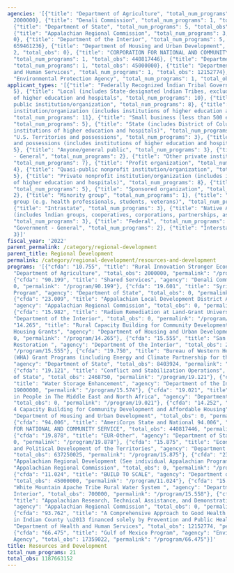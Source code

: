 ```yaml
---
agencies: '[{"title": "Department of Agriculture", "total_num_programs": 1, "total_obs":
  2000000}, {"title": "Denali Commission", "total_num_programs": 1, "total_obs": 0},
  {"title": "Department of State", "total_num_programs": 5, "total_obs": 10872674},
  {"title": "Appalachian Regional Commission", "total_num_programs": 3, "total_obs":
  0}, {"title": "Department of the Interior", "total_num_programs": 5, "total_obs":
  659461236}, {"title": "Department of Housing and Urban Development", "total_num_programs":
  2, "total_obs": 0}, {"title": "CORPORATION FOR NATIONAL AND COMMUNITY SERVICE",
  "total_num_programs": 1, "total_obs": 440817446}, {"title": "Department of Commerce",
  "total_num_programs": 1, "total_obs": 45000000}, {"title": "Department of Health
  and Human Services", "total_num_programs": 1, "total_obs": 12152774}, {"title":
  "Environmental Protection Agency", "total_num_programs": 1, "total_obs": 17359022}]'
applicant_types: '[{"title": "Federally Recognized lndian Tribal Governments", "total_num_programs":
  5}, {"title": "Local (includes State-designated lndian Tribes, excludes institutions
  of higher education and hospitals", "total_num_programs": 10}, {"title": "Other
  public institution/organization", "total_num_programs": 8}, {"title": "Public nonprofit
  institution/organization (includes institutions of higher education and hospitals)",
  "total_num_programs": 11}, {"title": "Small business (less than 500 employees)",
  "total_num_programs": 5}, {"title": "State (includes District of Columbia, public
  institutions of higher education and hospitals)", "total_num_programs": 8}, {"title":
  "U.S. Territories and possessions", "total_num_programs": 3}, {"title": "U.S. Territories
  and possessions (includes institutions of higher education and hospitals)", "total_num_programs":
  5}, {"title": "Anyone/general public", "total_num_programs": 3}, {"title": "Non-Government
  - General", "total_num_programs": 2}, {"title": "Other private institutions/organizations",
  "total_num_programs": 7}, {"title": "Profit organization", "total_num_programs":
  4}, {"title": "Quasi-public nonprofit institution/organization", "total_num_programs":
  5}, {"title": "Private nonprofit institution/organization (includes institutions
  of higher education and hospitals)", "total_num_programs": 8}, {"title": "State",
  "total_num_programs": 5}, {"title": "Sponsored organization", "total_num_programs":
  2}, {"title": "Minority group", "total_num_programs": 1}, {"title": "Specialized
  group (e.g. health professionals, students, veterans)", "total_num_programs": 2},
  {"title": "Intrastate", "total_num_programs": 3}, {"title": "Native American Organizations
  (includes lndian groups, cooperatives, corporations, partnerships, associations)",
  "total_num_programs": 3}, {"title": "Federal", "total_num_programs": 1}, {"title":
  "Government - General", "total_num_programs": 2}, {"title": "Interstate", "total_num_programs":
  3}]'
fiscal_year: '2022'
parent_permalink: /category/regional-development
parent_title: Regional Development
permalink: /category/regional-development/resources-and-development
programs: '[{"cfda": "10.755", "title": "Rural Innovation Stronger Economy", "agency":
  "Department of Agriculture", "total_obs": 2000000, "permalink": "/program/10.755"},
  {"cfda": "90.199", "title": "Shared Services", "agency": "Denali Commission", "total_obs":
  0, "permalink": "/program/90.199"}, {"cfda": "19.601", "title": "Syria Assistance
  Program", "agency": "Department of State", "total_obs": 0, "permalink": "/program/19.601"},
  {"cfda": "23.009", "title": "Appalachian Local Development District Assistance",
  "agency": "Appalachian Regional Commission", "total_obs": 0, "permalink": "/program/23.009"},
  {"cfda": "15.982", "title": "Radium Remediation at Land-Grant Universities", "agency":
  "Department of the Interior", "total_obs": 0, "permalink": "/program/15.982"}, {"cfda":
  "14.265", "title": "Rural Capacity Building for Community Development and Affordable
  Housing Grants", "agency": "Department of Housing and Urban Development", "total_obs":
  0, "permalink": "/program/14.265"}, {"cfda": "15.555", "title": "San Joaquin River
  Restoration ", "agency": "Department of the Interior", "total_obs": 2511211, "permalink":
  "/program/15.555"}, {"cfda": "19.750", "title": "Bureau of Western Hemisphere Affairs
  (WHA) Grant Programs (including Energy and Climate Partnership for the Americas)",
  "agency": "Department of State", "total_obs": 8403924, "permalink": "/program/19.750"},
  {"cfda": "19.121", "title": "Conflict and Stabilization Operations", "agency": "Department
  of State", "total_obs": 2468750, "permalink": "/program/19.121"}, {"cfda": "15.574",
  "title": "Water Storage Enhancement", "agency": "Department of the Interior", "total_obs":
  19000000, "permalink": "/program/15.574"}, {"cfda": "19.021", "title": "Investing
  in People in The Middle East and North Africa", "agency": "Department of State",
  "total_obs": 0, "permalink": "/program/19.021"}, {"cfda": "14.252", "title": "Section
  4 Capacity Building for Community Development and Affordable Housing", "agency":
  "Department of Housing and Urban Development", "total_obs": 0, "permalink": "/program/14.252"},
  {"cfda": "94.006", "title": "AmeriCorps State and National 94.006", "agency": "CORPORATION
  FOR NATIONAL AND COMMUNITY SERVICE", "total_obs": 440817446, "permalink": "/program/94.006"},
  {"cfda": "19.878", "title": "EUR-Other", "agency": "Department of State", "total_obs":
  0, "permalink": "/program/19.878"}, {"cfda": "15.875", "title": "Economic, Social,
  and Political Development of the Territories", "agency": "Department of the Interior",
  "total_obs": 637250025, "permalink": "/program/15.875"}, {"cfda": "23.001", "title":
  "Appalachian Regional Development (See individual Appalachian Programs)", "agency":
  "Appalachian Regional Commission", "total_obs": 0, "permalink": "/program/23.001"},
  {"cfda": "11.024", "title": "BUILD TO SCALE", "agency": "Department of Commerce",
  "total_obs": 45000000, "permalink": "/program/11.024"}, {"cfda": "15.558", "title":
  "White Mountain Apache Tribe Rural Water System ", "agency": "Department of the
  Interior", "total_obs": 700000, "permalink": "/program/15.558"}, {"cfda": "23.011",
  "title": "Appalachian Research, Technical Assistance, and Demonstration Projects",
  "agency": "Appalachian Regional Commission", "total_obs": 0, "permalink": "/program/23.011"},
  {"cfda": "93.762", "title": "A Comprehensive Approach to Good Health and Wellness
  in Indian County \u2013 financed solely by Prevention and Public Health ", "agency":
  "Department of Health and Human Services", "total_obs": 12152774, "permalink": "/program/93.762"},
  {"cfda": "66.475", "title": "Gulf of Mexico Program", "agency": "Environmental Protection
  Agency", "total_obs": 17359022, "permalink": "/program/66.475"}]'
title: Resources and Development
total_num_programs: 21
total_obs: 1187663152
---
```

